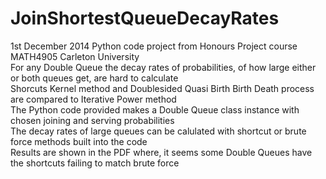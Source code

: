 # JoinShortestQueueDecayRates
1st December 2014 Python code project from Honours Project course MATH4905 Carleton University                          
For any Double Queue the decay rates of probabilities, of how large either or both queues get, are hard to calculate    
Shorcuts Kernel method and Doublesided Quasi Birth Birth Death process are compared to Iterative Power method           
The Python code provided makes a Double Queue class instance with chosen joining and serving probabilities              
The decay rates of large queues can be calulated with shortcut or brute force methods built into the code               
Results are shown in the PDF where, it seems some Double Queues have the shortcuts failing to match brute force
